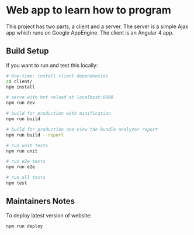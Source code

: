 # Web app to learn how to program

This project has two parts, a client and a server.
The server is a simple Ajax app which runs on Google AppEngine.
The client is an Angular 4 app.



## Build Setup

If you want to run and test this locally:

``` bash
# One-time: install client dependencies
cd client/
npm install

# serve with hot reload at localhost:8080
npm run dev

# build for production with minification
npm run build

# build for production and view the bundle analyzer report
npm run build --report

# run unit tests
npm run unit

# run e2e tests
npm run e2e

# run all tests
npm test
```

## Maintainers Notes

To deploy latest version of website:

``` bash
npm run deploy
```

